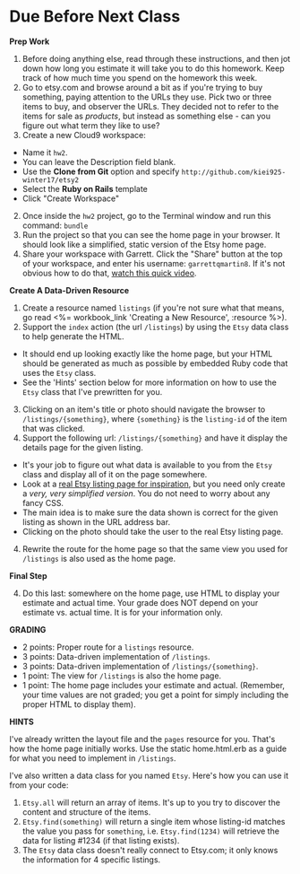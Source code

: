 # Due Before Next Class

**Prep Work**


1. Before doing anything else, read through these instructions, and then jot down how long you estimate it will take you to do this homework. Keep track of how much time you spend on the homework this week.
2. Go to etsy.com and browse around a bit as if you're trying to buy something, paying attention to the URLs they use.  Pick two or three items to buy, and observer the URLs.  They decided not to refer to the items for sale as _products_, but instead as something else - can you figure out what term they like to use?
3. Create a new Cloud9 workspace:
  - Name it `hw2`.  
  - You can leave the Description field blank.
  - Use the **Clone from Git** option and specify ```http://github.com/kiei925-winter17/etsy2```
  - Select the **Ruby on Rails** template
  - Click "Create Workspace"
2. Once inside the `hw2` project, go to the Terminal window and run this command: `bundle`
3. Run the project so that you can see the home page in your browser.  It should look like a simplified, static version of the Etsy home page.
4. Share your workspace with Garrett. Click the "Share" button at the top of your workspace, and enter his username: `garrettqmartin8`.  If it's not obvious how to do that, [watch this quick video](https://docs.c9.io/docs/share-a-workspace).


**Create A Data-Driven Resource**

1. Create a resource named `listings` (if you're not sure what that means, go read <%= workbook_link 'Creating a New Resource', :resource %>).
2. Support the `index` action (the url `/listings`) by using the `Etsy` data class to help generate the HTML.  
  - It should end up looking exactly like the home page, but your HTML should be generated as much as possible by embedded Ruby code that uses the `Etsy` class.
  - See the 'Hints' section below for more information on how to use the `Etsy` class that I've prewritten for you.  
3. Clicking on an item's title or photo should navigate the browser to `/listings/{something}`, where `{something}` is the `listing-id` of the item that was clicked.
3. Support the following url: `/listings/{something}` and have it display the details page for the given listing.
  - It's your job to figure out what data is available to you from the `Etsy` class and display all of it on the page somewhere.  
  - Look at a [real Etsy listing page for inspiration](https://www.etsy.com/listing/244820198/walnut-bowl-w0162), but you need only create a _very, very simplified version_.  You do not need to worry about any fancy CSS.  
  - The main idea is to make sure the data shown is correct for the given listing as shown in the URL address bar.
  - Clicking on the photo should take the user to the real Etsy listing page.
4. Rewrite the route for the home page so that the same view you used for `/listings` is also used as the home page.  

**Final Step**

4. Do this last: somewhere on the home page, use HTML to display your estimate and actual time.  Your grade does NOT depend on your estimate vs. actual time.  It is for your information only.

**GRADING**

- 2 points:  Proper route for a `listings` resource.
- 3 points: Data-driven implementation of `/listings`.
- 3 points: Data-driven implementation of `/listings/{something}`.
- 1 point: The view for `/listings` is also the home page.
- 1 point: The home page includes your estimate and actual. (Remember, your time values are not graded; you get a point for simply including the proper HTML to display them).

**HINTS**

I've already written the layout file and the `pages` resource for you.  That's how the home page initially works.  Use the static home.html.erb as a guide for what you need to implement in `/listings`.

I've also written a data class for you named `Etsy`.  Here's how you can use it from your code:

1. `Etsy.all` will return an array of items. It's up to you try to discover the content and structure of the items.
2. `Etsy.find(something)` will return a single item whose listing-id matches the value you pass for `something`, i.e. `Etsy.find(1234)` will retrieve the data for listing #1234 (if that listing exists).
3. The `Etsy` data class doesn't really connect to Etsy.com; it only knows the information for 4 specific listings.

